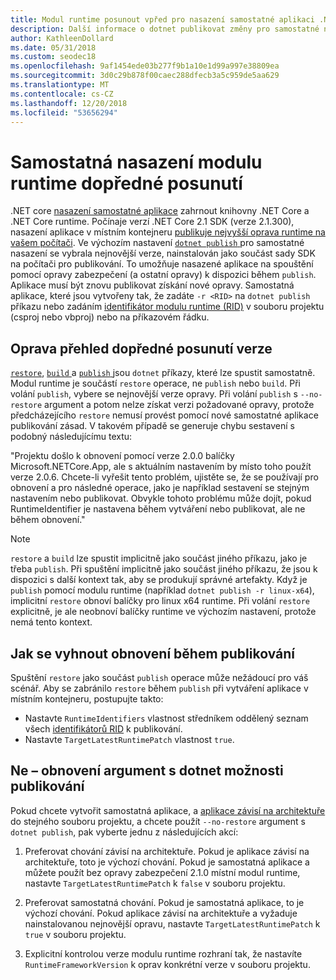 ```yaml
---
title: Modul runtime posunout vpřed pro nasazení samostatné aplikaci .NET Core.
description: Další informace o dotnet publikovat změny pro samostatné nasazení.
author: KathleenDollard
ms.date: 05/31/2018
ms.custom: seodec18
ms.openlocfilehash: 9af1454ede03b277f9b1a10e1d99a997e38809ea
ms.sourcegitcommit: 3d0c29b878f00caec288dfecb3a5c959de5aa629
ms.translationtype: MT
ms.contentlocale: cs-CZ
ms.lasthandoff: 12/20/2018
ms.locfileid: "53656294"
---
```

# <a name="self-contained-deployment-runtime-roll-forward"></a>Samostatná nasazení modulu runtime dopředné posunutí

.NET core [nasazení samostatné aplikace](index.md) zahrnout knihovny .NET Core a .NET Core runtime. Počínaje verzí .NET Core 2.1 SDK (verze 2.1.300), nasazení aplikace v místním kontejneru [publikuje nejvyšší oprava runtime na vašem počítači](https://github.com/dotnet/designs/pull/36). Ve výchozím nastavení [ `dotnet publish` ](../tools/dotnet-publish.md) pro samostatné nasazení se vybrala nejnovější verze, nainstalován jako součást sady SDK na počítači pro publikování. To umožňuje nasazené aplikace na spouštění pomocí opravy zabezpečení (a ostatní opravy) k dispozici během `publish`. Aplikace musí být znovu publikovat získání nové opravy. Samostatná aplikace, které jsou vytvořeny tak, že zadáte `-r <RID>` na `dotnet publish` příkazu nebo zadáním [identifikátor modulu runtime (RID)](../rid-catalog.md) v souboru projektu (csproj nebo vbproj) nebo na příkazovém řádku.

## <a name="patch-version-roll-forward-overview"></a>Oprava přehled dopředné posunutí verze

[`restore`](../tools/dotnet-restore.md), [ `build` ](../tools/dotnet-build.md) a [ `publish` ](../tools/dotnet-publish.md) jsou `dotnet` příkazy, které lze spustit samostatně. Modul runtime je součástí `restore` operace, ne `publish` nebo `build`. Při volání `publish`, vybere se nejnovější verze opravy. Při volání `publish` s `--no-restore` argument a potom nelze získat verzi požadované opravy, protože předcházejícího `restore` nemusí provést pomocí nové samostatné aplikace publikování zásad. V takovém případě se generuje chybu sestavení s podobný následujícímu textu:

  "Projektu došlo k obnovení pomocí verze 2.0.0 balíčky Microsoft.NETCore.App, ale s aktuálním nastavením by místo toho použít verze 2.0.6. Chcete-li vyřešit tento problém, ujistěte se, že se používají pro obnovení a pro následné operace, jako je například sestavení se stejným nastavením nebo publikovat. Obvykle tohoto problému může dojít, pokud RuntimeIdentifier je nastavena během vytváření nebo publikovat, ale ne během obnovení."

> [!NOTE]
> `restore` a `build` lze spustit implicitně jako součást jiného příkazu, jako je třeba `publish`. Při spuštění implicitně jako součást jiného příkazu, že jsou k dispozici s další kontext tak, aby se produkují správné artefakty. Když je `publish` pomocí modulu runtime (například `dotnet publish -r linux-x64`), implicitní `restore` obnoví balíčky pro linux x64 runtime. Při volání `restore` explicitně, je ale neobnoví balíčky runtime ve výchozím nastavení, protože nemá tento kontext.

## <a name="how-to-avoid-restore-during-publish"></a>Jak se vyhnout obnovení během publikování

Spuštění `restore` jako součást `publish` operace může nežádoucí pro váš scénář. Aby se zabránilo `restore` během `publish` při vytváření aplikace v místním kontejneru, postupujte takto:

* Nastavte `RuntimeIdentifiers` vlastnost středníkem oddělený seznam všech [identifikátorů RID](../rid-catalog.md) k publikování.
* Nastavte `TargetLatestRuntimePatch` vlastnost `true`.

## <a name="no-restore-argument-with-dotnet-publish-options"></a>Ne – obnovení argument s dotnet možnosti publikování

Pokud chcete vytvořit samostatná aplikace, a [aplikace závisí na architektuře](index.md) do stejného souboru projektu, a chcete použít `--no-restore` argument s `dotnet publish`, pak vyberte jednu z následujících akcí:

1. Preferovat chování závisí na architektuře. Pokud je aplikace závisí na architektuře, toto je výchozí chování. Pokud je samostatná aplikace a můžete použít bez opravy zabezpečení 2.1.0 místní modul runtime, nastavte `TargetLatestRuntimePatch` k `false` v souboru projektu.

2. Preferovat samostatná chování. Pokud je samostatná aplikace, to je výchozí chování. Pokud aplikace závisí na architektuře a vyžaduje nainstalovanou nejnovější opravu, nastavte `TargetLatestRuntimePatch` k `true` v souboru projektu.

3. Explicitní kontrolou verze modulu runtime rozhraní tak, že nastavíte `RuntimeFrameworkVersion` k oprav konkrétní verze v souboru projektu.
